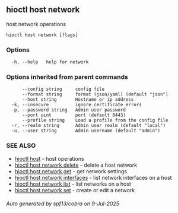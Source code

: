 ## hioctl host network

host network operations

```
hioctl host network [flags]
```

### Options

```
  -h, --help   help for network
```

### Options inherited from parent commands

```
      --config string     config file
      --format string     format (json/yaml) (default "json")
      --host string       Hostname or ip address
  -k, --insecure          ignore certificate errors
  -p, --password string   Admin user password
      --port uint         port (default 8443)
      --profile string    Load a profile from the config file
  -r, --realm string      Admin user realm (default "local")
  -u, --user string       Admin username (default "admin")
```

### SEE ALSO

* [hioctl host](hioctl_host.md)	 - host operations
* [hioctl host network delete](hioctl_host_network_delete.md)	 - delete a host network
* [hioctl host network get](hioctl_host_network_get.md)	 - get network settings
* [hioctl host network interfaces](hioctl_host_network_interfaces.md)	 - list network interfaces on a host
* [hioctl host network list](hioctl_host_network_list.md)	 - list networks on a host
* [hioctl host network set](hioctl_host_network_set.md)	 - create or edit a network

###### Auto generated by spf13/cobra on 9-Jul-2025
